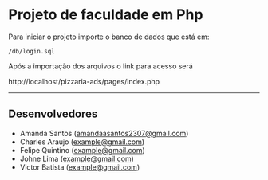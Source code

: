 # Projeto de faculdade em Php

Para iniciar o projeto importe o banco de dados que está em: 

```
/db/login.sql
```

Após a importação dos arquivos o link para acesso será 

http://localhost/pizzaria-ads/pages/index.php

---

## Desenvolvedores
* Amanda Santos (amandaasantos2307@gmail.com)
* Charles Araujo (example@gmail.com)
* Felipe Quintino (example@gmail.com)
* Johne Lima (example@gmail.com)
* Victor Batista (example@gmail.com)
